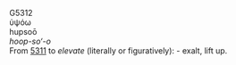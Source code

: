 <body>
  <p>G5312<br>  ὑψόω  <br> hupsoō  <br><i>hoop-so‘-o </i><br>From <a href="g5311.htm">5311</a>  to <i>elevate</i> (literally or figuratively): - exalt, lift up.<br></p>
 </body>